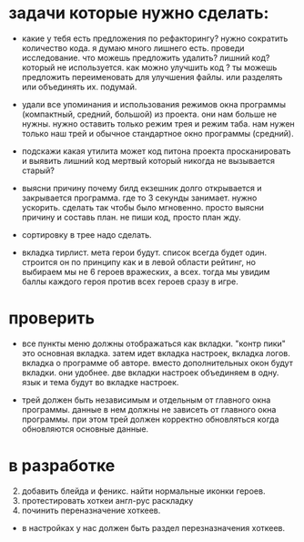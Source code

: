 

# задачи которые нужно сделать:




- какие у тебя есть предложения по рефакторингу? нужно сократить количество кода. я думаю много лишнего есть. проведи исследование. что можешь предложить удалить? лишний код? который не используется. как можно улучшить код ? ты можешь предложить переименовать для улучшения файлы. или разделять или объединять их. подумай. 

- удали все упоминания и использования режимов окна программы (компактный, средний, большой) из проекта. они нам больше не нужны. нужно оставить только режим трея и режим таба. нам нужен только наш трей и обычное стандартное окно программы (средний).

- подскажи какая утилита может код питона проекта просканировать и выявить лишний код мертвый который никогда не вызывается старый?

- выясни причину почему билд екзешник долго открывается и закрывается программа. где то 3 секунды занимает. нужно ускорить. сделать так чтобы было мгновенно. просто выясни причину и составь план. не пиши код, просто план жду.
- сортировку в трее надо сделать.


- вкладка тирлист. мета герои будут. список всегда будет один. строится он по принципу как и в левой области рейтинг, но выбираем мы не 6 героев вражеских, а всех. тогда мы увидим баллы каждого героя против всех героев сразу в игре.



# проверить


- все пункты меню должны отображаться как вкладки. "контр пики" это основная вкладка. затем идет вкладка настроек, вкладка логов. вкладка о программе об авторе. вместо дополнительных окон будут вкладки. они удобнее.
две вкладки настроек объединяем в одну. язык и тема будут во вкладке настроек.

- трей должен быть независимым и отдельным от главного окна программы. данные в нем должны не зависеть от главного окна программы. при этом трей должен корректно обновляться когда обновляются основные данные.


# в разработке
2. добавить блейда и феникс. найти нормальные иконки героев.
3. протестировать хоткеи англ-рус раскладку
7. починить переназначение хоткеев.
- в настройках у нас должен быть раздел перезназначения хоткеев.




